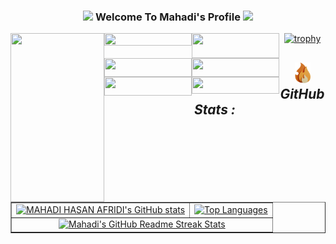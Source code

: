 <h3 align="center">
  <img src="https://emoji.discord.st/emojis/768b108d-274f-4f44-a634-8477b16efce7.gif" width="22">
    Welcome To Mahadi's Profile  
  <img src="https://emoji.discord.st/emojis/768b108d-274f-4f44-a634-8477b16efce7.gif" width="22">
</h3>
<img src="https://user-images.githubusercontent.com/79738922/215358334-f326af7b-5a43-4a05-a693-0dc9c6d4398b.gif" width="150" height="270" align="left">
<center>
<img src="https://img.shields.io/badge/IG-%40Mahadi.Hasan.Afridi-red?style=for-the-badge&logo=instagram)](https://www.instagram.com/its_afridi.143" width="140" height="20" align="left">
<center>
<img src="https://img.shields.io/badge/Facebook-blue?style=for-the-badge&logo=facebook)](https://fb.com/4FR1D1.143"width="140" height="40" align="left">
<center>
<img src="https://img.shields.io/badge/Chat-Messenger-yellow?style=for-the-badge&logo=messenger)](https://m.me/4FR1D1.143"width="140" height="30" align="left">
<center>
<img src="https://img.shields.io/badge/Github-MAHADI-143green?style=for-the-badge&logo=github)](https://github.com/MAHADI-143"width="140" height="30" align="left">
<center>
<img src="https://img.shields.io/badge/Youtube-MAHADI-143green?style=for-the-badge&logo=youtube)](https://youtube.com/@MAHADI-143"width="140" height="30" align="left">
<center>
<img src="https://visitor-badge.glitch.me/badge?page_id=MAHADI-143.visitor-badge&left_color=yellow&right_color=black" width="140" height="27" align="left">
<center>
<a href="https://github.com/MAHADI-143"><img title="trophy" src="https://github-profile-trophy.vercel.app/?username=MAHADI-143&theme=monokai"></a>

<h2> <img width="25" src="https://github.com/DalpatRathore/dalpatrathore/blob/main/assets/icons/icon-stats.png" /><i> GitHub Stats :</i></h2>

<table border="1">
  <tr>
    <td valign="top"><a href="https://github.com/MAHADI-143/github-readme-stats"> <img src="https://github-readme-stats.vercel.app/api?username=MAHADI-143&count_private=true&show_icons=true&icon_color=FFA500&title_color=f4791f&bg_color=0,03071e,0F2027,03071e&text_color=abcdef&border_radius=10" alt ="MAHADI HASAN AFRIDI's GitHub stats"/></td> </a>
    <td valign="top"> <a href="https://github.com/MAHADI-143/github-readme-stats"> <img src="https://github-readme-stats.vercel.app/api/top-langs/?username=MAHADI-143&layout=compact&langs_count=10" alt ="Top Languages"/></td>
    </a>
  </tr>
   <tr>
    <td colspan="2" align="center"> <a href="https://git.io/streak-stats"> <img src="http://github-readme-streak-stats.herokuapp.com?user=MAHADI-143&hide_border=true&background=f6f8fa&stroke=001427&ring=e36414&fire=e36414&currStreakNum=03045e&sideNums=03045e&currStreakLabel=03045e&sideLabels=240046&dates=fb5607&date_format=j%20M%5B%20Y%5D" alt ="Mahadi's GitHub Readme Streak Stats"/> </a>  </td> 
    
  </tr>
</table>
<br>
